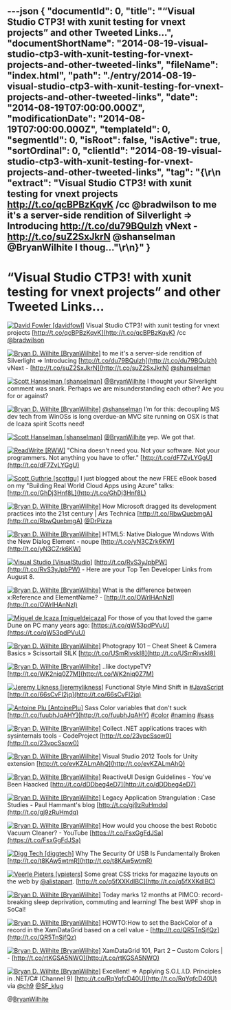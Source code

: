 ---json
{
  "documentId": 0,
  "title": "“Visual Studio CTP3! with xunit testing for vnext projects” and other Tweeted Links…",
  "documentShortName": "2014-08-19-visual-studio-ctp3-with-xunit-testing-for-vnext-projects-and-other-tweeted-links",
  "fileName": "index.html",
  "path": "./entry/2014-08-19-visual-studio-ctp3-with-xunit-testing-for-vnext-projects-and-other-tweeted-links",
  "date": "2014-08-19T07:00:00.000Z",
  "modificationDate": "2014-08-19T07:00:00.000Z",
  "templateId": 0,
  "segmentId": 0,
  "isRoot": false,
  "isActive": true,
  "sortOrdinal": 0,
  "clientId": "2014-08-19-visual-studio-ctp3-with-xunit-testing-for-vnext-projects-and-other-tweeted-links",
  "tag": "{\r\n  \"extract\": \"Visual Studio CTP3! with xunit testing for vnext projects <http://t.co/qcBPBzKqvK> /cc @bradwilson  to me it's a server-side rendition of Silverlight => Introducing <http://t.co/du79BQulzh> vNext - <http://t.co/suZ2SxJkrN> @shanselman  @BryanWilhite I thoug...\"\r\n}"
}
---

# “Visual Studio CTP3! with xunit testing for vnext projects” and other Tweeted Links…

[<img alt="David Fowler [davidfowl]" src="https://songhay.blob.core.windows.net/shared-social-twitter/davidfowl.png">](http://t.co/XKK4NcPNdb "David Fowler [davidfowl]") <span>Visual Studio CTP3! with xunit testing for vnext projects [http://t.co/qcBPBzKqvK](http://t.co/qcBPBzKqvK) /cc [@bradwilson](http://twitter.com/bradwilson)</span>

[<img alt="Bryan D. Wilhite [BryanWilhite]" src="https://songhay.blob.core.windows.net/shared-social-twitter/BryanWilhite.jpeg">](http://t.co/UNdqV0Z1zz "Bryan D. Wilhite [BryanWilhite]") <span>to me it's a server-side rendition of Silverlight => Introducing [http://t.co/du79BQulzh](http://t.co/du79BQulzh) vNext - [http://t.co/suZ2SxJkrN](http://t.co/suZ2SxJkrN) [@shanselman](http://twitter.com/shanselman)</span>

[<img alt="Scott Hanselman [shanselman]" src="https://songhay.blob.core.windows.net/shared-social-twitter/shanselman.jpeg">](http://t.co/YA3jkLZNsD "Scott Hanselman [shanselman]") <span>[@BryanWilhite](http://twitter.com/BryanWilhite) I thought your Silverlight comment was snark. Perhaps we are misunderstanding each other? Are you for or against?</span>

[<img alt="Bryan D. Wilhite [BryanWilhite]" src="https://songhay.blob.core.windows.net/shared-social-twitter/BryanWilhite.jpeg">](http://t.co/UNdqV0Z1zz "Bryan D. Wilhite [BryanWilhite]") <span>[@shanselman](http://twitter.com/shanselman) I’m for this: decoupling MS dev tech from WinOSs is long overdue-an MVC site running on OSX is that de Icaza spirit Scotts need!</span>

[<img alt="Scott Hanselman [shanselman]" src="https://songhay.blob.core.windows.net/shared-social-twitter/shanselman.jpeg">](http://t.co/YA3jkLZNsD "Scott Hanselman [shanselman]") <span>[@BryanWilhite](http://twitter.com/BryanWilhite) yep. We got that.</span>

[<img alt="ReadWrite [RWW]" src="https://songhay.blob.core.windows.net/shared-social-twitter/RWW.jpeg">](http://t.co/pi102Lb7UV "ReadWrite [RWW]") <span>"China doesn't need you. Not your software. Not your programmers. Not anything you have to offer." [http://t.co/dF7ZvLYGgU](http://t.co/dF7ZvLYGgU)</span>

[<img alt="Scott Guthrie [scottgu]" src="https://songhay.blob.core.windows.net/shared-social-twitter/scottgu.jpg">](http://t.co/rkquDCVhAW "Scott Guthrie [scottgu]") <span>I just blogged about the new FREE eBook based on my "Building Real World Cloud Apps using Azure" talks: [http://t.co/GhDj3Hnf8L](http://t.co/GhDj3Hnf8L)</span>

[<img alt="Bryan D. Wilhite [BryanWilhite]" src="https://songhay.blob.core.windows.net/shared-social-twitter/BryanWilhite.jpeg">](http://t.co/UNdqV0Z1zz "Bryan D. Wilhite [BryanWilhite]") <span>How Microsoft dragged its development practices into the 21st century | Ars Technica [http://t.co/RbwQuebmgA](http://t.co/RbwQuebmgA) [@DrPizza](http://twitter.com/DrPizza)</span>

[<img alt="Bryan D. Wilhite [BryanWilhite]" src="https://songhay.blob.core.windows.net/shared-social-twitter/BryanWilhite.jpeg">](http://t.co/UNdqV0Z1zz "Bryan D. Wilhite [BryanWilhite]") <span>HTML5: Native Dialogue Windows With the New Dialog Element - noupe [http://t.co/yN3CZrk6KW](http://t.co/yN3CZrk6KW)</span>

[<img alt="Visual Studio [VisualStudio]" src="https://songhay.blob.core.windows.net/shared-social-twitter/VisualStudio.png">](http://t.co/OqnL9IGcUY "Visual Studio [VisualStudio]") <span>[http://t.co/RvS3yJpbPW](http://t.co/RvS3yJpbPW) - Here are your Top Ten Developer Links from August 8.</span>

[<img alt="Bryan D. Wilhite [BryanWilhite]" src="https://songhay.blob.core.windows.net/shared-social-twitter/BryanWilhite.jpeg">](http://t.co/UNdqV0Z1zz "Bryan D. Wilhite [BryanWilhite]") <span>What is the difference between x:Reference and ElementName? - [http://t.co/OWrlHAnNzl](http://t.co/OWrlHAnNzl)</span>

[<img alt="Miguel de Icaza [migueldeicaza]" src="https://songhay.blob.core.windows.net/shared-social-twitter/migueldeicaza.png">](http://t.co/NrWutH4j9m "Miguel de Icaza [migueldeicaza]") <span>For those of you that loved the game Dune on PC many years ago: [https://t.co/qW53pdPVuU](https://t.co/qW53pdPVuU)</span>

[<img alt="Bryan D. Wilhite [BryanWilhite]" src="https://songhay.blob.core.windows.net/shared-social-twitter/BryanWilhite.jpeg">](http://t.co/UNdqV0Z1zz "Bryan D. Wilhite [BryanWilhite]") <span>Photograpy 101 – Cheat Sheet & Camera Basics » Scissortail SILK [http://t.co/USmRivskI8](http://t.co/USmRivskI8)</span>

[<img alt="Bryan D. Wilhite [BryanWilhite]" src="https://songhay.blob.core.windows.net/shared-social-twitter/BryanWilhite.jpeg">](http://t.co/UNdqV0Z1zz "Bryan D. Wilhite [BryanWilhite]") <span>..like doctypeTV? [http://t.co/WK2niq0Z7M](http://t.co/WK2niq0Z7M)</span>

[<img alt="Jeremy Likness [jeremylikness]" src="https://songhay.blob.core.windows.net/shared-social-twitter/jeremylikness.png">](http://t.co/WRlhr12CpE "Jeremy Likness [jeremylikness]") <span>Functional Style Mind Shift in [#JavaScript](http://search.twitter.com/search?q=%23JavaScript) [http://t.co/66sCvFI2jq](http://t.co/66sCvFI2jq)</span>

[<img alt="Antoine Plu [AntoinePlu]" src="https://songhay.blob.core.windows.net/shared-social-twitter/AntoinePlu.jpeg">](http://t.co/ZCbubeQeZ6 "Antoine Plu [AntoinePlu]") <span>Sass Color variables that don't suck [http://t.co/fuubhJqAHY](http://t.co/fuubhJqAHY) [#color](http://search.twitter.com/search?q=%23color) [#naming](http://search.twitter.com/search?q=%23naming) [#sass](http://search.twitter.com/search?q=%23sass)</span>

[<img alt="Bryan D. Wilhite [BryanWilhite]" src="https://songhay.blob.core.windows.net/shared-social-twitter/BryanWilhite.jpeg">](http://t.co/UNdqV0Z1zz "Bryan D. Wilhite [BryanWilhite]") <span>Collect .NET applications traces with sysinternals tools - CodeProject [http://t.co/23vpcSsow0](http://t.co/23vpcSsow0)</span>

[<img alt="Bryan D. Wilhite [BryanWilhite]" src="https://songhay.blob.core.windows.net/shared-social-twitter/BryanWilhite.jpeg">](http://t.co/UNdqV0Z1zz "Bryan D. Wilhite [BryanWilhite]") <span>Visual Studio 2012 Tools for Unity extension [http://t.co/evKZALmAhQ](http://t.co/evKZALmAhQ)</span>

[<img alt="Bryan D. Wilhite [BryanWilhite]" src="https://songhay.blob.core.windows.net/shared-social-twitter/BryanWilhite.jpeg">](http://t.co/UNdqV0Z1zz "Bryan D. Wilhite [BryanWilhite]") <span>ReactiveUI Design Guidelines - You've Been Haacked [http://t.co/dDDbeg4eD7](http://t.co/dDDbeg4eD7)</span>

[<img alt="Bryan D. Wilhite [BryanWilhite]" src="https://songhay.blob.core.windows.net/shared-social-twitter/BryanWilhite.jpeg">](http://t.co/UNdqV0Z1zz "Bryan D. Wilhite [BryanWilhite]") <span>Legacy Application Strangulation : Case Studies - Paul Hammant's blog [http://t.co/gj9zRuHmdq](http://t.co/gj9zRuHmdq)</span>

[<img alt="Bryan D. Wilhite [BryanWilhite]" src="https://songhay.blob.core.windows.net/shared-social-twitter/BryanWilhite.jpeg">](http://t.co/UNdqV0Z1zz "Bryan D. Wilhite [BryanWilhite]") <span>How would you choose the best Robotic Vacuum Cleaner? - YouTube [https://t.co/FsxGgFdJSa](https://t.co/FsxGgFdJSa)</span>

[<img alt="Digg Tech [diggtech]" src="https://songhay.blob.core.windows.net/shared-social-twitter/diggtech.jpeg">](http://t.co/KSSHyUuPcj "Digg Tech [diggtech]") <span>Why The Security Of USB Is Fundamentally Broken [http://t.co/t8KAw5wtmR](http://t.co/t8KAw5wtmR)</span>

[<img alt="Veerle Pieters [vpieters]" src="https://songhay.blob.core.windows.net/shared-social-twitter/vpieters.png">](http://t.co/A4ZEwCEPEs "Veerle Pieters [vpieters]") <span>Some great CSS tricks for magazine layouts on the web by [@alistapart](http://twitter.com/alistapart). [http://t.co/q5fXXKdIBC](http://t.co/q5fXXKdIBC)</span>

[<img alt="Bryan D. Wilhite [BryanWilhite]" src="https://songhay.blob.core.windows.net/shared-social-twitter/BryanWilhite.jpeg">](http://t.co/UNdqV0Z1zz "Bryan D. Wilhite [BryanWilhite]") <span>Today marks 12 months at PIMCO: record-breaking sleep deprivation, commuting and learning! The best WPF shop in SoCal!</span>

[<img alt="Bryan D. Wilhite [BryanWilhite]" src="https://songhay.blob.core.windows.net/shared-social-twitter/BryanWilhite.jpeg">](http://t.co/UNdqV0Z1zz "Bryan D. Wilhite [BryanWilhite]") <span>HOWTO:How to set the BackColor of a record in the XamDataGrid based on a cell value - [http://t.co/QR5TnSjfQz](http://t.co/QR5TnSjfQz)</span>

[<img alt="Bryan D. Wilhite [BryanWilhite]" src="https://songhay.blob.core.windows.net/shared-social-twitter/BryanWilhite.jpeg">](http://t.co/UNdqV0Z1zz "Bryan D. Wilhite [BryanWilhite]") <span>XamDataGrid 101, Part 2 – Custom Colors | - [http://t.co/rtKGSA5NWO](http://t.co/rtKGSA5NWO)</span>

[<img alt="Bryan D. Wilhite [BryanWilhite]" src="https://songhay.blob.core.windows.net/shared-social-twitter/BryanWilhite.jpeg">](http://t.co/UNdqV0Z1zz "Bryan D. Wilhite [BryanWilhite]") <span>Excellent! => Applying S.O.L.I.D. Principles in .NET/C# (Channel 9) [http://t.co/RqYqfcD40U](http://t.co/RqYqfcD40U) via [@ch9](http://twitter.com/ch9) [@SF_klug](http://twitter.com/SF_klug)</span>

@[BryanWilhite](https://twitter.com/BryanWilhite)
